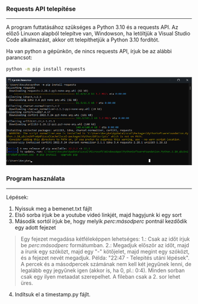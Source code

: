 ### Requests API telepítése
--------------------------

A program futtatásához szükséges a Python 3.10 és a requests API.
Az előző Linuxon alapból telepítve van, Windowson, ha letöltjük a Visual Studio Code alkalmazást, akkor ott telepíthetjük a Python 3.10 fordítót.

Ha van python a gépünkön, de nincs requests API, írjuk be az alábbi parancsot:

```bash
python -m pip install requests
```

![Konzolos letöltés](./media/requestletoltes.png)

### Program használata
-------------------

Lépések:
1. Nyissuk meg a bemenet.txt fájlt
2. Első sorba írjuk be a youtube videó linkjét, majd hagyjunk ki egy sort
3. Második sortól írjuk be, hogy melyik *perc*:*másodperc* pontnál kezdődik egy adott fejezet

> Egy fejezet megadása kétféleképpen lehetséges: 1.: Csak az időt írjuk be *perc*:*másodperc* formátumban. 2.: Megadjuk először az időt, majd a írunk egy szóközt, majd egy "-" kötőjelet, majd megint egy szóközt, és a fejezet nevét megadjuk. Példa: "22:47 - Telepités utáni lépések". A percek és a másodpercek számának nem kell két jegyűnek lenni, de legalább egy jegyűnek igen (akkor is, ha 0, pl.: 0:4). Minden sorban csak egy ilyen metaadat szerepelhet. A fileban csak a 2. sor lehet üres.

4. Indítsuk el a timestamp.py fájlt.